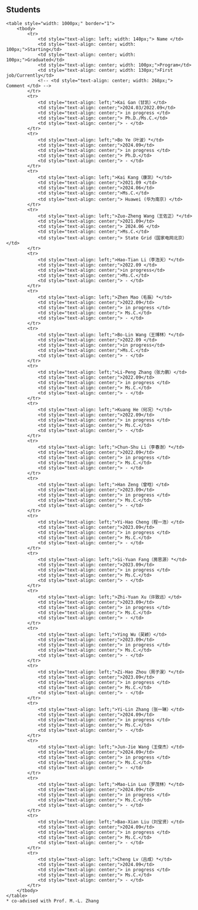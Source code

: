 <h2>Students</h2>

	<table style="width: 1000px;" border="1">
		<tbody>
			<tr>
				<td style="text-align: left; width: 140px;"> Name </td>
				<td style="text-align: center; width: 100px;">Starting</td>
				<td style="text-align: center; width: 100px;">Graduated</td>
				<td style="text-align: center; width: 100px;">Program</td>
				<td style="text-align: center; width: 130px;">First job/Currently</td>
				<!-- <td style="text-align: center; width: 268px;"> Comment </td> -->
			</tr>
			<tr>
				<td style="text-align: left;">Kai Gan（甘凯）</td>
				<td style="text-align: center;">2024.03/2022.09</td>
				<td style="text-align: center;"> in progress </td>
				<td style="text-align: center;"> Ph.D./Ms.C.</td>
				<td style="text-align: center;"> - </td>
			</tr>
			<tr>
				<td style="text-align: left;">Bo Ye（叶波）*</td>
				<td style="text-align: center;">2024.09</td>
				<td style="text-align: center;"> in progress </td>
				<td style="text-align: center;"> Ph.D.</td>
				<td style="text-align: center;"> - </td>
			</tr>
			<tr>
				<td style="text-align: left;">Kai Kang（康凯）*</td>
				<td style="text-align: center;">2021.09 </td>
				<td style="text-align: center;">2024.06</td>
				<td style="text-align: center;">Ms.C.</td>
				<td style="text-align: center;"> Huawei (华为南京) </td>
			</tr>
			<tr>
				<td style="text-align: left;">Zuo-Zheng Wang（王佐正）*</td>
				<td style="text-align: center;">2021.09</td>
				<td style="text-align: center;"> 2024.06 </td>
				<td style="text-align: center;">Ms.C.</td>
				<td style="text-align: center;"> State Grid（国家电网北京） </td>
			</tr>
			<tr>
				<td style="text-align: left;">Hao-Tian Li（李浩天）*</td>
				<td style="text-align: center;">2022.09 </td>
				<td style="text-align: center;">in progress</td>
				<td style="text-align: center;">Ms.C.</td>
				<td style="text-align: center;"> - </td>
			</tr>
			<tr>
				<td style="text-align: left;">Zhen Mao（毛振）*</td>
				<td style="text-align: center;">2022.09</td>
				<td style="text-align: center;"> in progress </td>
				<td style="text-align: center;"> Ms.C.</td>
				<td style="text-align: center;"> - </td>
			</tr>
			<tr>
				<td style="text-align: left;">Bo-Lin Wang（王博林）*</td>
				<td style="text-align: center;">2022.09 </td>
				<td style="text-align: center;">in progress</td>
				<td style="text-align: center;">Ms.C.</td>
				<td style="text-align: center;"> - </td>
			</tr>
			<tr>
				<td style="text-align: left;">Li-Peng Zhang（张力鹏）</td>
				<td style="text-align: center;">2022.09</td>
				<td style="text-align: center;"> in progress </td>
				<td style="text-align: center;"> Ms.C.</td>
				<td style="text-align: center;"> - </td>
			</tr>
			<tr>
				<td style="text-align: left;">Kuang He（何况）*</td>
				<td style="text-align: center;">2022.09</td>
				<td style="text-align: center;"> in progress </td>
				<td style="text-align: center;"> Ms.C.</td>
				<td style="text-align: center;"> - </td>
			</tr>
			<tr>
				<td style="text-align: left;">Chun-Shu Li（李春澍）*</td>
				<td style="text-align: center;">2022.09</td>
				<td style="text-align: center;"> in progress </td>
				<td style="text-align: center;"> Ms.C.</td>
				<td style="text-align: center;"> - </td>
			</tr>
			<tr>
				<td style="text-align: left;">Han Zeng（曾晗）</td>
				<td style="text-align: center;">2023.09</td>
				<td style="text-align: center;"> in progress </td>
				<td style="text-align: center;"> Ms.C.</td>
				<td style="text-align: center;"> - </td>
			</tr>
			<tr>
				<td style="text-align: left;">Yi-Hao Cheng（程一浩）</td>
				<td style="text-align: center;">2023.09</td>
				<td style="text-align: center;"> in progress </td>
				<td style="text-align: center;"> Ms.C.</td>
				<td style="text-align: center;"> - </td>
			</tr>
			<tr>
				<td style="text-align: left;">Si-Yuan Fang（房思源）*</td>
				<td style="text-align: center;">2023.09</td>
				<td style="text-align: center;"> in progress </td>
				<td style="text-align: center;"> Ms.C.</td>
				<td style="text-align: center;"> - </td>
			</tr>
			<tr>
				<td style="text-align: left;">Zhi-Yuan Xu（许致远）</td>
				<td style="text-align: center;">2023.09</td>
				<td style="text-align: center;"> in progress </td>
				<td style="text-align: center;"> Ms.C.</td>
				<td style="text-align: center;"> - </td>
			</tr>
			<tr>
				<td style="text-align: left;">Ying Wu（吴颖）</td>
				<td style="text-align: center;">2023.09</td>
				<td style="text-align: center;"> in progress </td>
				<td style="text-align: center;"> Ms.C.</td>
				<td style="text-align: center;"> - </td>
			</tr>
			<tr>
				<td style="text-align: left;">Zi-Hao Zhou（周子淏）*</td>
				<td style="text-align: center;">2023.09</td>
				<td style="text-align: center;"> in progress </td>
				<td style="text-align: center;"> Ms.C.</td>
				<td style="text-align: center;"> - </td>
			</tr>
			<tr>
				<td style="text-align: left;">Yi-Lin Zhang（张一琳）</td>
				<td style="text-align: center;">2024.09</td>
				<td style="text-align: center;"> in progress </td>
				<td style="text-align: center;"> Ms.C.</td>
				<td style="text-align: center;"> - </td>
			</tr>
			<tr>
				<td style="text-align: left;">Jun-Jie Wang（王俊杰）</td>
				<td style="text-align: center;">2024.09</td>
				<td style="text-align: center;"> in progress </td>
				<td style="text-align: center;"> Ms.C.</td>
				<td style="text-align: center;"> - </td>
			</tr>
			<tr>
				<td style="text-align: left;">Mao-Lin Luo（罗茂林）*</td>
				<td style="text-align: center;">2024.09</td>
				<td style="text-align: center;"> in progress </td>
				<td style="text-align: center;"> Ms.C.</td>
				<td style="text-align: center;"> - </td>
			</tr>
			<tr>
				<td style="text-align: left;">Bao-Xian Liu（刘宝贤）</td>
				<td style="text-align: center;">2024.09</td>
				<td style="text-align: center;"> in progress </td>
				<td style="text-align: center;"> Ms.C.</td>
				<td style="text-align: center;"> - </td>
			</tr>		
			<tr>
				<td style="text-align: left;">Cheng Lv（吕成）*</td>
				<td style="text-align: center;">2024.09</td>
				<td style="text-align: center;"> in progress </td>
				<td style="text-align: center;"> Ms.C.</td>
				<td style="text-align: center;"> - </td>
			</tr>		
		</tbody>
	</table>
	* co-advised with Prof. M.-L. Zhang
